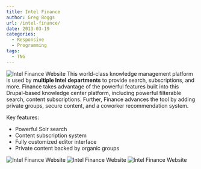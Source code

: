 ```yaml
---
title: Intel Finance
author: Greg Boggs
url: /intel-finance/
date: 2013-03-19
categories:
  - Responsive
  - Programming
tags:
  - TNG
---
```

<img src="/portfolio/intel-finance_1.jpg" alt="Intel Finance Website" />
This world-class knowledge management platform is used by <strong>multiple Intel departments</strong> to provide search,
subscriptions, and more<!--more-->. Finance takes advantage of the powerful features built into this Drupal-based knowledge
center platform, including powerful filterable search, content subscriptions. Further, Finance advances the tool by adding
private groups, secure content, and a coworker recommendation system.

Key features:

  * Powerful Solr search
  * Content subscription system
  * Fully customized editor interface
  * Private content backed by organic groups
  
<img src="/portfolio/intel-finance_2.jpg" alt="Intel Finance Website" />

<img src="/portfolio/intel-finance_3.png" alt="Intel Finance Website" />

<img src="/portfolio/intel-finance_4.png" alt="Intel Finance Website" />